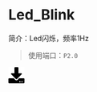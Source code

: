 # Led_Blink
简介：Led闪烁，频率1Hz
>使用端口：`P2.0`

[![下载](../download_logo.png)](https://github.com/daishitong/51demo/releases/download/download/01_LedBlink.zip)  